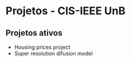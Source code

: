 # Projetos - CIS-IEEE UnB

## Projetos ativos

- Housing prices project
- Super resolution difusion model
